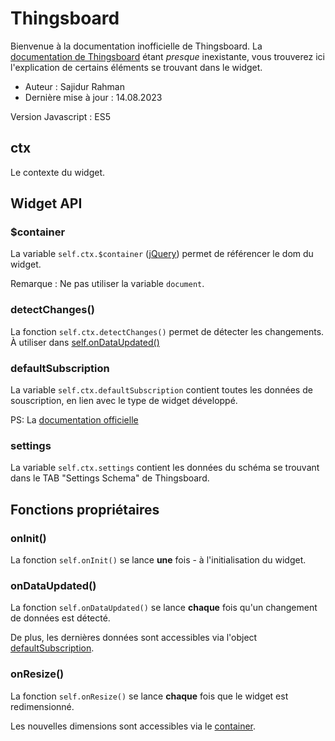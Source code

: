 # Thingsboard

Bienvenue à la documentation inofficielle de Thingsboard. La [documentation de Thingsboard](https://thingsboard.io/docs/user-guide/contribution/widgets-development/) étant _presque_ inexistante, vous trouverez ici l'explication de certains éléments se trouvant dans le widget.

- Auteur : Sajidur Rahman
- Dernière mise à jour : 14.08.2023

Version Javascript : ES5

## ctx

Le contexte du widget.

## Widget API

### $container

La variable ```self.ctx.$container``` ([jQuery](https://api.jquery.com/)) permet de référencer le dom du widget.

Remarque : Ne pas utiliser la variable ```document```.

### detectChanges()

La fonction ```self.ctx.detectChanges()``` permet de détecter les changements. À utiliser dans [self.onDataUpdated()](#ondataupdated)

### defaultSubscription

La variable ```self.ctx.defaultSubscription``` contient toutes les données de souscription, en lien avec le type de widget développé.

PS: La [documentation officielle](https://thingsboard.io/docs/user-guide/contribution/widgets-development/#subscription-object)

### settings

La variable ```self.ctx.settings``` contient les données du schéma se trouvant dans le TAB "Settings Schema" de Thingsboard.

## Fonctions propriétaires

### onInit()

La fonction ```self.onInit()``` se lance **une** fois - à l'initialisation du widget.

### onDataUpdated()

La fonction ```self.onDataUpdated()``` se lance **chaque** fois qu'un changement de données est détecté.

De plus, les dernières données sont accessibles via l'object [defaultSubscription](#defaultsubscription).

### onResize()

La fonction ```self.onResize()``` se lance **chaque** fois que le widget est redimensionné.

Les nouvelles dimensions sont accessibles via le [container](#container).